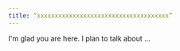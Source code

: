 ```yaml
---
title: “xxxxxxxxxxxxxxxxxxxxxxxxxxxxxxxxxxxxx”
---
```


I'm glad you are here. I plan to talk about ...
